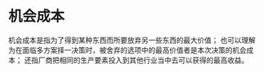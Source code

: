 # 机会成本

机会成本是指为了得到某种东西而所要放弃另一些东西的最大价值；
也可以理解为在面临多方案择一决策时，被舍弃的选项中的最高价值者是本次决策的机会成本；
还指厂商把相同的生产要素投入到其他行业当中去可以获得的最高收益。
